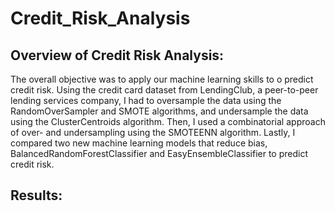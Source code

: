 # Credit_Risk_Analysis

## Overview of Credit Risk Analysis: 

The overall objective was to apply our machine learning skills to o predict credit risk. Using the credit card dataset from LendingClub, a peer-to-peer lending services company, I had to oversample the data using the RandomOverSampler and SMOTE algorithms, and undersample the data using the ClusterCentroids algorithm. Then, I used a combinatorial approach of over- and undersampling using the SMOTEENN algorithm. Lastly, I compared two new machine learning models that reduce bias, BalancedRandomForestClassifier and EasyEnsembleClassifier to predict credit risk. 

## Results: 
